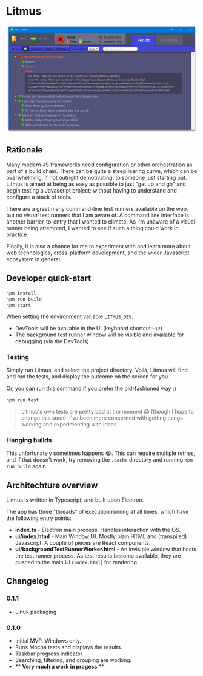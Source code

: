 # Litmus
![Litmus main user interface](./doc/img/feature-overview.png)

## Rationale

Many modern JS frameworks need configuration or other orchestration as part of a build chain. There can be quite a steep learing curve, which can be overwhelming, if not outright demotivating, to someone just starting out. Litmus is aimed at being as easy as possible to just "get up and go" and begin testing a Javascript project; without having to understand and configure a stack of tools.

There are a great many command-line test runners available on the web, but no _visual_ test runners that I am aware of. A command line interface is another barrier-to-entry that I wanted to elimate. As I'm unaware of a visual runner being attempted, I wanted to see if such a thing could work in practice.

Finally, it is also a chance for me to experiment with and learn more about web technologies, cross-platform development, and the wider Javascript ecosystem in general.


## Developer quick-start
```
npm install
npm run build
npm start
```

When setting the environment variable `LITMUS_DEV`:
 * DevTools will be available in the UI (keyboard shortcut `F12`)
 * The background test runner window will be visible and available for debugging (via the DevTools)

### Testing
Simply run Litmus, and select the project directory. Voilà, Litmus will find and run the tests, and display the outcome on the screen for you.

Or, you can run this command if you prefer the old-fashioned way ;)
```
npm run test
```
> Litmus's own tests are pretty bad at the moment 😱 (though I hope to change this soon). I've been more concerned with getting things working and experimenting with ideas.

### Hanging builds
This unfortunately sometimes happens 😭. This can require multiple retries, and if that doesn't work, try removing the `.cache` directory and running `npm run build` again.

## Architechture overview
Limtus is written in Typescript, and built upon Electron.

The app has three "threads" of execution runnng at all times, which have the following entry points:
* **index.ts** - Electron main process. Handles interaction with the OS.
* **ui/index.html** - Main Window UI. Mostly plain HTML and (transpiled) Javascript. A couple of pieces are React components.
* **ui/backgroundTestRunnerWorker.html** - An invisible window that hosts the test runner process. As test results become available, they are pushed to the main UI (`index.html`) for rendering.


## Changelog
### 0.1.1
* Linux packaging
### 0.1.0
* Initial MVP. Windows only.
* Runs Mocha tests and displays the results.
* Taskbar progress indicator
* Searching, filtering, and grouping are working.
* ** **Very much a work in progess** **
